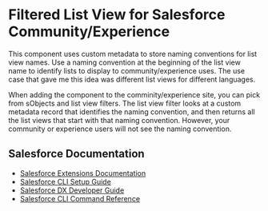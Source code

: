 # Filtered List View for Salesforce Community/Experience

This component uses custom metadata to store naming conventions for list view names.  Use a naming convention at the beginning of the list view name to identify lists to display to community/experience uses.  The use case that gave me this idea was different list views for different languages.

When adding the component to the comminity/experience site, you can pick from sObjects and list view filters.  The list view filter looks at a custom metadata record that identifies the naming convention, and then returns all the list views that start with that naming convention.  However, your community or experience users will not see the naming convention.

## Salesforce Documentation

- [Salesforce Extensions Documentation](https://developer.salesforce.com/tools/vscode/)
- [Salesforce CLI Setup Guide](https://developer.salesforce.com/docs/atlas.en-us.sfdx_setup.meta/sfdx_setup/sfdx_setup_intro.htm)
- [Salesforce DX Developer Guide](https://developer.salesforce.com/docs/atlas.en-us.sfdx_dev.meta/sfdx_dev/sfdx_dev_intro.htm)
- [Salesforce CLI Command Reference](https://developer.salesforce.com/docs/atlas.en-us.sfdx_cli_reference.meta/sfdx_cli_reference/cli_reference.htm)
